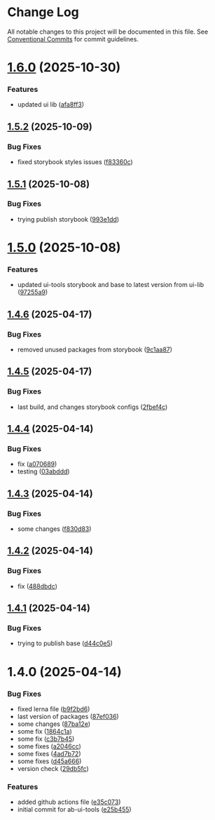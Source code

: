 # Change Log

All notable changes to this project will be documented in this file.
See [Conventional Commits](https://conventionalcommits.org) for commit guidelines.

# [1.6.0](https://github.com/ab-devtools/uilibrary/compare/@ab.uitools/storybook@1.5.2...@ab.uitools/storybook@1.6.0) (2025-10-30)

### Features

- updated ui lib ([afa8ff3](https://github.com/ab-devtools/uilibrary/commit/afa8ff3c7c56eb99fb7a53fec98918270afb0e48))

## [1.5.2](https://github.com/ab-devtools/uilibrary/compare/@ab.uitools/storybook@1.5.1...@ab.uitools/storybook@1.5.2) (2025-10-09)

### Bug Fixes

- fixed storybook styles issues ([f83360c](https://github.com/ab-devtools/uilibrary/commit/f83360caba1d2ce3df3157f73535eec42289674c))

## [1.5.1](https://github.com/ab-devtools/uilibrary/compare/@ab.uitools/storybook@1.5.0...@ab.uitools/storybook@1.5.1) (2025-10-08)

### Bug Fixes

- trying publish storybook ([993e1dd](https://github.com/ab-devtools/uilibrary/commit/993e1dd7a42f5ecc1f13507180558c71fc139857))

# [1.5.0](https://github.com/ab-devtools/uilibrary/compare/@ab.uitools/storybook@1.4.6...@ab.uitools/storybook@1.5.0) (2025-10-08)

### Features

- updated ui-tools storybook and base to latest version from ui-lib ([97255a9](https://github.com/ab-devtools/uilibrary/commit/97255a9ce437ba49cbf264aedefb46dec8eb4ed0))

## [1.4.6](https://github.com/ab-devtools/uilibrary/compare/@ab.uitools/storybook@1.4.5...@ab.uitools/storybook@1.4.6) (2025-04-17)

### Bug Fixes

- removed unused packages from storybook ([9c1aa87](https://github.com/ab-devtools/uilibrary/commit/9c1aa87a3271db815ebbc72c7eeb299531929409))

## [1.4.5](https://github.com/ab-devtools/uilibrary/compare/@ab.uitools/storybook@1.4.4...@ab.uitools/storybook@1.4.5) (2025-04-17)

### Bug Fixes

- last build, and changes storybook configs ([2fbef4c](https://github.com/ab-devtools/uilibrary/commit/2fbef4ce31e1de537d975100c272adc9638bf8ac))

## [1.4.4](https://github.com/ab-devtools/uilibrary/compare/@ab.uitools/storybook@1.4.3...@ab.uitools/storybook@1.4.4) (2025-04-14)

### Bug Fixes

- fix ([a070689](https://github.com/ab-devtools/uilibrary/commit/a0706894f4abd836d4276e64e672108dd6a5846f))
- testing ([03abddd](https://github.com/ab-devtools/uilibrary/commit/03abdddd14b82ce6be4386a8dc52c2ed8548a645))

## [1.4.3](https://github.com/ab-devtools/uilibrary/compare/@ab.uitools/storybook@1.4.2...@ab.uitools/storybook@1.4.3) (2025-04-14)

### Bug Fixes

- some changes ([f830d83](https://github.com/ab-devtools/uilibrary/commit/f830d8371afc7ea62d163dab0e8d5110fddd73f2))

## [1.4.2](https://github.com/ab-devtools/uilibrary/compare/@ab.uitools/storybook@1.4.1...@ab.uitools/storybook@1.4.2) (2025-04-14)

### Bug Fixes

- fix ([488dbdc](https://github.com/ab-devtools/uilibrary/commit/488dbdc7ef95e68276a6ea39eef8f9d8d4d013e3))

## [1.4.1](https://github.com/ab-devtools/uilibrary/compare/@ab.uitools/storybook@1.4.0...@ab.uitools/storybook@1.4.1) (2025-04-14)

### Bug Fixes

- trying to publish base ([d44c0e5](https://github.com/ab-devtools/uilibrary/commit/d44c0e5d51ede1d93f1c045be7331754ca25e40f))

# 1.4.0 (2025-04-14)

### Bug Fixes

- fixed lerna file ([b9f2bd6](https://github.com/ab-devtools/uilibrary/commit/b9f2bd61996c7405289423a999d96eb00311306e))
- last version of packages ([87ef036](https://github.com/ab-devtools/uilibrary/commit/87ef036d110875749878a7abb22a2dcdd46ecbfd))
- some changes ([87ba12e](https://github.com/ab-devtools/uilibrary/commit/87ba12e360d71f53f9743ed835a46b4194349ed6))
- some fix ([1864c1a](https://github.com/ab-devtools/uilibrary/commit/1864c1a8f0e388716fa7a2b90de1a129aa0af348))
- some fix ([c3b7b45](https://github.com/ab-devtools/uilibrary/commit/c3b7b45d44c59a9d0b2be529e4411f3c64eb3bf1))
- some fixes ([a2046cc](https://github.com/ab-devtools/uilibrary/commit/a2046ccf689aef3980486df03852be0b20c198c4))
- some fixes ([4ad7b72](https://github.com/ab-devtools/uilibrary/commit/4ad7b728bb36ae130e22b742467cf83a3797ff15))
- some fixes ([d45a666](https://github.com/ab-devtools/uilibrary/commit/d45a6669c5edce31db7c2cda77bab855a33ea5fd))
- version check ([29db5fc](https://github.com/ab-devtools/uilibrary/commit/29db5fcb6ceb6df501080677eed1cc92c55d33a0))

### Features

- added github actions file ([e35c073](https://github.com/ab-devtools/uilibrary/commit/e35c07315c234766f66b7b8cc8f542fce1fdb106))
- initial commit for ab-ui-tools ([e25b455](https://github.com/ab-devtools/uilibrary/commit/e25b4551bbb8053c56e4fe4ddce9da13cd32b269))
